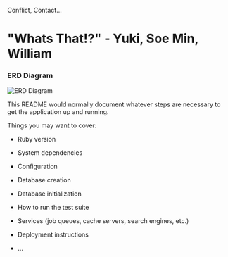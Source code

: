 
Conflict, Contact...

# "Whats That!?" - Yuki, Soe Min, William

### ERD Diagram

![ERD Diagram](https://github.com/yukitsuboniwa/project-3/blob/master/Project%203%20ERD%20.pngs)

This README would normally document whatever steps are necessary to get the
application up and running.

Things you may want to cover:

* Ruby version

* System dependencies

* Configuration

* Database creation

* Database initialization

* How to run the test suite

* Services (job queues, cache servers, search engines, etc.)

* Deployment instructions

* ...
